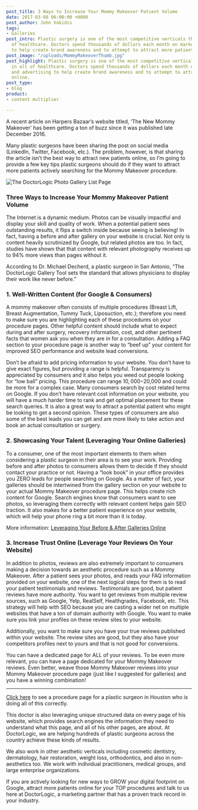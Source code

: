 ```yaml
---
post_title: 3 Ways to Increase Your Mommy Makeover Patient Volume
date: 2017-03-08 06:00:00 +0000
post_author: John Vakidis
tags:
- Galleries
post_intro: Plastic surgery is one of the most competitive verticals there is in all
  of healthcare. Doctors spend thousands of dollars each month on marketing and advertising
  to help create brand awareness and to attempt to attract more patients online.
post_image: "/uploads/MommyMakeoverThumb.jpg"
post_highlight: Plastic surgery is one of the most competitive verticals there is
  in all of healthcare. Doctors spend thousands of dollars each month on marketing
  and advertising to help create brand awareness and to attempt to attract more patients
  online.
post_type:
- blog
product:
- content multiplier

---
```

A recent article on Harpers Bazaar’s website titled, ‘The New Mommy Makeover’ has been getting a ton of buzz since it was published late December 2016.

Many plastic surgeons have been sharing the post on social media (LinkedIn, Twitter, Facebook, etc.). The problem, however, is that sharing the article isn’t the best way to attract new patients online, so I’m going to provide a few key tips plastic surgeons should do if they want to attract more patients actively searching for the Mommy Makeover procedure.

![The DoctorLogic Photo Gallery List Page](https://doctorlogic.com/assets/img/posts/MommyMakeover.jpg)

### Three Ways to Increase Your Mommy Makeover Patient Volume

The Internet is a dynamic medium. Photos can be visually impactful and display your skill and quality of work. When a potential patient sees outstanding results, it flips a switch inside because seeing is believing! In fact, having a before and after gallery on your website is crucial. Not only is content heavily scrutinized by Google, but related photos are too. In fact, studies have shown that that content with relevant photography receives up to 94% more views than pages without it.

According to Dr. Michael Decherd, a plastic surgeon in San Antonio, “The DoctorLogic Gallery Tool sets the standard that allows physicians to display their work like never before.”

### 1. Well-Written Content (for Google & Consumers)

A mommy makeover often consists of multiple procedures (Breast Lift, Breast Augmentation, Tummy Tuck, Liposuction, etc.); therefore you need to make sure you are highlighting each of these procedures on your procedure pages. Other helpful content should include what to expect during and after surgery, recovery information, cost, and other pertinent facts that women ask you when they are in for a consultation. Adding a FAQ section to your procedure page is another way to “beef up” your content for improved SEO performance and website lead conversions.

Don’t be afraid to add pricing information to your website. You don’t have to give exact figures, but providing a range is helpful. Transparency is appreciated by consumers and it also helps you weed out people looking for “low ball” pricing. This procedure can range $10,000-$20,000 and could be more for a complex case. Many consumers search by cost related terms on Google. If you don’t have relevant cost information on your website, you will have a much harder time to rank and get optimal placement for these search queries. It is also a great way to attract a potential patient who might be looking to get a second opinion. These types of consumers are also some of the best leads you can get and are more likely to take action and book an actual consultation or surgery.

### 2. Showcasing Your Talent (Leveraging Your Online Galleries)

To a consumer, one of the most important elements to them when considering a plastic surgeon in their area is to see your work. Providing before and after photos to consumers allows them to decide if they should contact your practice or not. Having a “look book” in your office provides you ZERO leads for people searching on Google. As a matter of fact, your galleries should be intertwined from the gallery section on your website to your actual Mommy Makeover procedure page. This helps create rich content for Google. Search engines know that consumers want to see photos, so leveraging them correctly with relevant content helps gain SEO traction. It also makes for a better patient experience on your website, which will help your phone ring a bit more than it is today.

More information: [Leveraging Your Before & After Galleries Online](https://doctorlogic.com/content/gallery/win-at-photo-galleries.html)

### 3. Increase Trust Online (Leverage Your Reviews On Your Website)

In addition to photos, reviews are also extremely important to consumers making a decision towards an aesthetic procedure such as a Mommy Makeover. After a patient sees your photos, and reads your FAQ information provided on your website, one of the next logical steps for them is to read your patient testimonials and reviews. Testimonials are good, but patient reviews have more authority. You want to get reviews from multiple review sources, such as Google, Yelp, RealSelf, Healthgrades, Facebook, etc. This strategy will help with SEO because you are casting a wider net on multiple websites that have a ton of domain authority with Google. You want to make sure you link your profiles on these review sites to your website.

Additionally, you want to make sure you have your true reviews published within your website. The review sites are good, but they also have your competitors profiles next to yours and that is not good for conversions.

You can have a dedicated page for ALL of your reviews. To be even more relevant, you can have a page dedicated for your Mommy Makeover reviews. Even better, weave those Mommy Makeover reviews into your Mommy Makeover procedure page (just like I suggested for galleries) and you have a winning combination!

***

[Click here](https://drmorales.com/Procedures/Body/Mommy-Makeover-Houston-TX) to see a procedure page for a plastic surgeon in Houston who is doing all of this correctly.

This doctor is also leveraging unique structured data on every page of his website, which provides search engines the information they need to understand what this page, and all of his other pages, are about. At DoctorLogic, we are helping hundreds of plastic surgeons across the country achieve these kinds of results.

We also work in other aesthetic verticals including cosmetic dentistry, dermatology, hair restoration, weight loss, orthodontics, and also in non-aesthetics too. We work with individual practitioners, medical groups, and large enterprise organizations.

If you are actively looking for new ways to GROW your digital footprint on Google, attract more patients online for your TOP procedures and talk to us here at DoctorLogic, a marketing partner that has a proven track record in your industry.